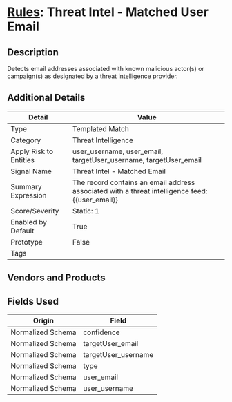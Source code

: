 # [Rules](README.md): Threat Intel - Matched User Email

## Description
Detects email addresses associated with known malicious actor(s) or campaign(s) as designated by a threat intelligence provider.

## Additional Details
|Detail|Value|
|----|----|
|Type|Templated Match|
|Category|Threat Intelligence|
|Apply Risk to Entities|user_username, user_email, targetUser_username, targetUser_email|
|Signal Name|Threat Intel - Matched Email|
|Summary Expression|The record contains an email address associated with a threat intelligence feed: {{user_email}}|
|Score/Severity|Static: 1|
|Enabled by Default|True|
|Prototype|False|
|Tags||
## Vendors and Products


## Fields Used

|Origin|Field|
|----|----|
|Normalized Schema|confidence|
|Normalized Schema|targetUser_email|
|Normalized Schema|targetUser_username|
|Normalized Schema|type|
|Normalized Schema|user_email|
|Normalized Schema|user_username|


